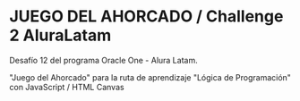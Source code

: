 # JUEGO DEL AHORCADO / Challenge 2 AluraLatam

Desafío 12 del programa Oracle One - Alura Latam.

"Juego del Ahorcado" para la ruta de aprendizaje "Lógica de Programación" con JavaScript / HTML Canvas
